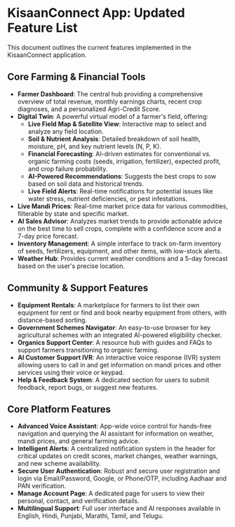 # KisaanConnect App: Updated Feature List

This document outlines the current features implemented in the KisaanConnect application.

## Core Farming & Financial Tools

- **Farmer Dashboard**: The central hub providing a comprehensive overview of total revenue, monthly earnings charts, recent crop diagnoses, and a personalized Agri-Credit Score.
- **Digital Twin**: A powerful virtual model of a farmer's field, offering:
    - **Live Field Map & Satellite View**: Interactive map to select and analyze any field location.
    - **Soil & Nutrient Analysis**: Detailed breakdown of soil health, moisture, pH, and key nutrient levels (N, P, K).
    - **Financial Forecasting**: AI-driven estimates for conventional vs. organic farming costs (seeds, irrigation, fertilizer), expected profit, and crop failure probability.
    - **AI-Powered Recommendations**: Suggests the best crops to sow based on soil data and historical trends.
    - **Live Field Alerts**: Real-time notifications for potential issues like water stress, nutrient deficiencies, or pest infestations.
- **Live Mandi Prices**: Real-time market price data for various commodities, filterable by state and specific market.
- **AI Sales Advisor**: Analyzes market trends to provide actionable advice on the best time to sell crops, complete with a confidence score and a 7-day price forecast.
- **Inventory Management**: A simple interface to track on-farm inventory of seeds, fertilizers, equipment, and other items, with low-stock alerts.
- **Weather Hub**: Provides current weather conditions and a 5-day forecast based on the user's precise location.

## Community & Support Features

- **Equipment Rentals**: A marketplace for farmers to list their own equipment for rent or find and book nearby equipment from others, with distance-based sorting.
- **Government Schemes Navigator**: An easy-to-use browser for key agricultural schemes with an integrated AI-powered eligibility checker.
- **Organics Support Center**: A resource hub with guides and FAQs to support farmers transitioning to organic farming.
- **AI Customer Support IVR**: An interactive voice response (IVR) system allowing users to call in and get information on mandi prices and other services using their voice or keypad.
- **Help & Feedback System**: A dedicated section for users to submit feedback, report bugs, or suggest new features.

## Core Platform Features

- **Advanced Voice Assistant**: App-wide voice control for hands-free navigation and querying the AI assistant for information on weather, mandi prices, and general farming advice.
- **Intelligent Alerts**: A centralized notification system in the header for critical updates on credit scores, market changes, weather warnings, and new scheme availability.
- **Secure User Authentication**: Robust and secure user registration and login via Email/Password, Google, or Phone/OTP, including Aadhaar and PAN verification.
- **Manage Account Page**: A dedicated page for users to view their personal, contact, and verification details.
- **Multilingual Support**: Full user interface and AI responses available in English, Hindi, Punjabi, Marathi, Tamil, and Telugu.
